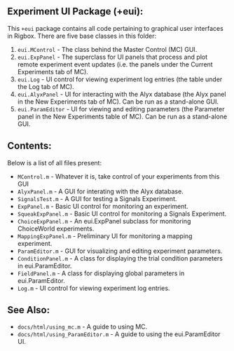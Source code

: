 ## Experiment UI Package (+eui):
This `+eui` package contains all code pertaining to graphical user interfaces in Rigbox.
There are five base classes in this folder:

1. `eui.MControl` - The class behind the Master Control (MC) GUI.  
2. `eui.ExpPanel` - The superclass for UI panels that process and plot remote experiment event updates (i.e. the panels under the Current Experiments tab of MC).
3. `eui.Log` - UI control for viewing experiment log entries (the table under the Log tab of MC).
4. `eui.AlyxPanel` - UI for interacting with the Alyx database (the Alyx panel in the New Experiments tab of MC).  Can be run as a stand-alone GUI.
5. `eui.ParamEditor` - UI for viewing and editing parameters (the Parameter panel in the New Experiments table of MC).  Can be run as a stand-alone GUI.
    
## Contents:

Below is a list of all files present:

- `MControl.m` - Whatever it is, take control of your experiments from this GUI
- `AlyxPanel.m` - A GUI for interating with the Alyx database.
- `SignalsTest.m` - A GUI for testing a Signals Experiment.
- `ExpPanel.m` - Basic UI control for monitoring an experiment.
- `SqueakExpPanel.m` - Basic UI control for monitoring a Signals Experiment.
- `ChoiceExpPanel.m` - An eui.ExpPanel subclass for monitoring ChoiceWorld experiments.
- `MappingExpPanel.m` - Preliminary UI for monitoring a mapping experiment.
- `ParamEditor.m` - GUI for visualizing and editing experiment parameters.
- `ConditionPanel.m` - A class for displaying the trial condition parameters in eui.ParamEditor.
- `FieldPanel.m` - A class for displaying global parameters in eui.ParamEditor.
- `Log.m` - UI control for viewing experiment log entries.

## See Also:

- `docs/html/using_mc.m` - A guide to using MC.
- `docs/html/using_ParamEditor.m` - A guide to using the eui.ParamEditor UI.
